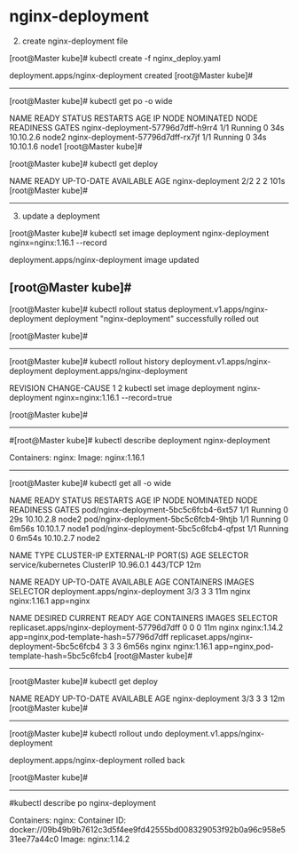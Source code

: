 # nginx-deployment

2) create nginx-deployment file

[root@Master kube]# kubectl create -f nginx_deploy.yaml

deployment.apps/nginx-deployment created
[root@Master kube]#

---------------------------------------------------------------------------------

[root@Master kube]# kubectl get po -o wide


NAME                                READY   STATUS    RESTARTS   AGE   IP          NODE    NOMINATED NODE   READINESS GATES
nginx-deployment-57796d7dff-h9rr4   1/1     Running   0          34s   10.10.2.6   node2   <none>           <none>
nginx-deployment-57796d7dff-rx7jf   1/1     Running   0          34s   10.10.1.6   node1   <none>           <none>
[root@Master kube]#

[root@Master kube]# kubectl get deploy


NAME               READY   UP-TO-DATE   AVAILABLE   AGE
nginx-deployment   2/2     2            2           101s
[root@Master kube]#

---------------------------------------------------------------------------------
3) update a deployment

[root@Master kube]# kubectl set image deployment nginx-deployment nginx=nginx:1.16.1 --record

deployment.apps/nginx-deployment image updated

[root@Master kube]#
----------------------------------------------------------------------------------------------------------------------------------

[root@Master kube]# kubectl rollout status deployment.v1.apps/nginx-deployment
deployment "nginx-deployment" successfully rolled out

[root@Master kube]#

-----------------------------------------------------------------------------------------------------------------------------------
[root@Master kube]# kubectl rollout history deployment.v1.apps/nginx-deployment
deployment.apps/nginx-deployment

REVISION  CHANGE-CAUSE
1         <none>
2         kubectl set image deployment nginx-deployment nginx=nginx:1.16.1 --record=true

[root@Master kube]#

---------------------------------------------------------------------------------------------------------------------------------------
#[root@Master kube]# kubectl describe deployment nginx-deployment

Containers:
   nginx:
    Image:        nginx:1.16.1

-------------------------------------------------------------------------------------------------------------------------------------

[root@Master kube]# kubectl get all -o wide


NAME                                    READY   STATUS    RESTARTS   AGE     IP          NODE    NOMINATED NODE   READINESS GATES
pod/nginx-deployment-5bc5c6fcb4-6xt57   1/1     Running   0          29s     10.10.2.8   node2   <none>           <none>
pod/nginx-deployment-5bc5c6fcb4-9htjb   1/1     Running   0          6m56s   10.10.1.7   node1   <none>           <none>
pod/nginx-deployment-5bc5c6fcb4-qfpst   1/1     Running   0          6m54s   10.10.2.7   node2   <none>           <none>

NAME                 TYPE        CLUSTER-IP   EXTERNAL-IP   PORT(S)   AGE   SELECTOR
service/kubernetes   ClusterIP   10.96.0.1    <none>        443/TCP   12m   <none>

NAME                               READY   UP-TO-DATE   AVAILABLE   AGE   CONTAINERS   IMAGES         SELECTOR
deployment.apps/nginx-deployment   3/3     3            3           11m   nginx        nginx:1.16.1   app=nginx

NAME                                          DESIRED   CURRENT   READY   AGE     CONTAINERS   IMAGES         SELECTOR
replicaset.apps/nginx-deployment-57796d7dff   0         0         0       11m     nginx        nginx:1.14.2   app=nginx,pod-template-hash=57796d7dff
replicaset.apps/nginx-deployment-5bc5c6fcb4   3         3         3       6m56s   nginx        nginx:1.16.1   app=nginx,pod-template-hash=5bc5c6fcb4
[root@Master kube]#

-------------------------------------------------------------------------------------------------------------------------------------------------

[root@Master kube]# kubectl get deploy

NAME               READY   UP-TO-DATE   AVAILABLE   AGE
nginx-deployment   3/3     3            3           12m
[root@Master kube]#

-------------------------------------------------------------------------------------------------------------------------------------------

[root@Master kube]# kubectl rollout undo deployment.v1.apps/nginx-deployment

deployment.apps/nginx-deployment rolled back

[root@Master kube]#

----------------------------------------------------------------------------------------------------------------------------------------------

#kubectl describe po nginx-deployment

Containers:
  nginx:
    Container ID:   docker://09b49b9b7612c3d5f4ee9fd42555bd008329053f92b0a96c958e531ee77a44c0
    Image:          nginx:1.14.2
